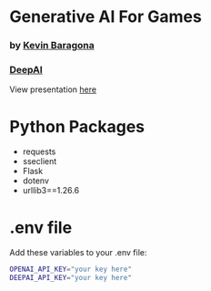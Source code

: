 
# Generative AI For Games

### by [Kevin Baragona](https://twitter.com/kevinbaragona)
### [DeepAI](https://deep.ai)

View presentation [here](https://deep-ai-inc.github.io/ai-games/presentation.html)


# Python Packages

- requests
- sseclient
- Flask
- dotenv
- urllib3==1.26.6

# .env file

Add these variables to your .env file:
```bash
OPENAI_API_KEY="your key here"
DEEPAI_API_KEY="your key here"
```

